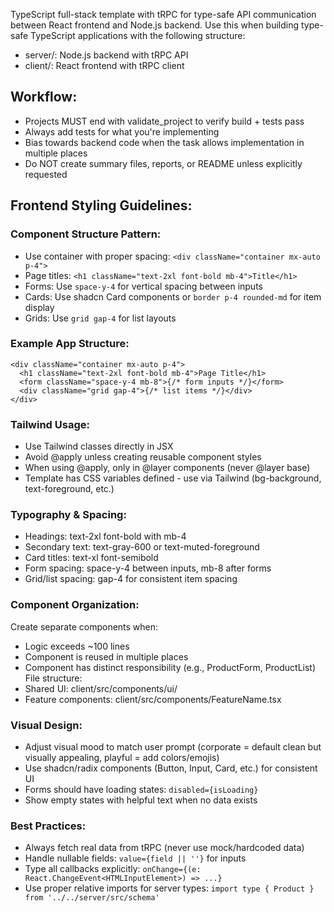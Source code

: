 TypeScript full-stack template with tRPC for type-safe API communication between React frontend and Node.js backend. Use this when building type-safe TypeScript applications with the following structure:
- server/: Node.js backend with tRPC API
- client/: React frontend with tRPC client

## Workflow:
- Projects MUST end with validate_project to verify build + tests pass
- Always add tests for what you're implementing
- Bias towards backend code when the task allows implementation in multiple places
- Do NOT create summary files, reports, or README unless explicitly requested

## Frontend Styling Guidelines:

### Component Structure Pattern:
- Use container with proper spacing: `<div className="container mx-auto p-4">`
- Page titles: `<h1 className="text-2xl font-bold mb-4">Title</h1>`
- Forms: Use `space-y-4` for vertical spacing between inputs
- Cards: Use shadcn Card components or `border p-4 rounded-md` for item display
- Grids: Use `grid gap-4` for list layouts

### Example App Structure:
```tsx
<div className="container mx-auto p-4">
  <h1 className="text-2xl font-bold mb-4">Page Title</h1>
  <form className="space-y-4 mb-8">{/* form inputs */}</form>
  <div className="grid gap-4">{/* list items */}</div>
</div>
```

### Tailwind Usage:
- Use Tailwind classes directly in JSX
- Avoid @apply unless creating reusable component styles
- When using @apply, only in @layer components (never @layer base)
- Template has CSS variables defined - use via Tailwind (bg-background, text-foreground, etc.)

### Typography & Spacing:
- Headings: text-2xl font-bold with mb-4
- Secondary text: text-gray-600 or text-muted-foreground
- Card titles: text-xl font-semibold
- Form spacing: space-y-4 between inputs, mb-8 after forms
- Grid/list spacing: gap-4 for consistent item spacing

### Component Organization:
Create separate components when:
- Logic exceeds ~100 lines
- Component is reused in multiple places
- Component has distinct responsibility (e.g., ProductForm, ProductList)
File structure:
- Shared UI: client/src/components/ui/
- Feature components: client/src/components/FeatureName.tsx

### Visual Design:
- Adjust visual mood to match user prompt (corporate = default clean but visually appealing, playful = add colors/emojis)
- Use shadcn/radix components (Button, Input, Card, etc.) for consistent UI
- Forms should have loading states: `disabled={isLoading}`
- Show empty states with helpful text when no data exists

### Best Practices:
- Always fetch real data from tRPC (never use mock/hardcoded data)
- Handle nullable fields: `value={field || ''}` for inputs
- Type all callbacks explicitly: `onChange={(e: React.ChangeEvent<HTMLInputElement>) => ...}`
- Use proper relative imports for server types: `import type { Product } from '../../server/src/schema'`
